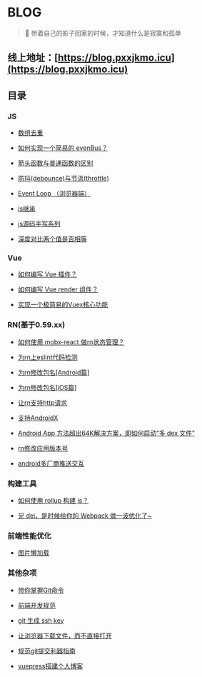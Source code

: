 # BLOG

> 🤞 带着自己的影子回家的时候，才知道什么是寂寞和孤单

## 线上地址：[https://blog.pxxjkmo.icu](https://blog.pxxjkmo.icu)

## 目录

### JS

- [数组去重](https://github.com/xxj95719/Blog/blob/master/docs/js/array-deduplication.md)

- [如何实现一个简易的 evenBus？](https://github.com/xxj95719/Blog/blob/master/docs/js/evenbus.md)

- [箭头函数与普通函数的区别](https://github.com/xxj95719/Blog/blob/master/docs/js/fn.md)

- [防抖(debounce)与节流(throttle)](https://github.com/xxj95719/Blog/blob/master/docs/js/debounceAndthrottle.md)

- [Event Loop （浏览器端）](https://github.com/xxj95719/Blog/blob/master/docs/js/event-loop.md)

- [js继承](https://github.com/xxj95719/Blog/blob/master/docs/js/extends.md)

- [js源码手写系列](https://github.com/xxj95719/Blog/blob/master/docs/js/handwriting-series.md)

- [深度对比两个值是否相等](https://github.com/xxj95719/Blog/blob/master/docs/js/isEqual.md)

### Vue

- [如何编写 Vue 插件？](https://github.com/xxj95719/Blog/blob/master/docs/vue/vue-plugin.md)

- [如何编写 Vue render 组件？](https://github.com/xxj95719/Blog/blob/master/docs/vue/vue-render-component.md)

- [实现一个极简易的Vuex核心功能](https://github.com/xxj95719/Blog/blob/master/docs/vue/vuex.md)

### RN(基于0.59.xx)

- [如何使用 mobx-react 做rn状态管理？](https://github.com/xxj95719/Blog/blob/master/docs/rn/mobx-react.md)

- [为rn上eslint代码检测](https://github.com/xxj95719/Blog/blob/master/docs/rn/rn-eslint.md)

- [为rn修改包名[Android篇]](https://github.com/xxj95719/Blog/blob/master/docs/rn/rn-rename-android.md)

- [为rn修改包名[iOS篇]](https://github.com/xxj95719/Blog/blob/master/docs/rn/rn-rename-ios.md)

- [让rn支持http请求](https://github.com/xxj95719/Blog/blob/master/docs/rn/rn-http.md)

- [支持AndroidX](https://github.com/xxj95719/Blog/blob/master/docs/rn/rn-androidX.md)

- [Android App 方法超出64K解决方案，即如何启动“多 dex 文件”](https://github.com/xxj95719/Blog/blob/master/docs/rn/rn-android-64K.md)

- [rn修改应用版本号](https://github.com/xxj95719/Blog/blob/master/docs/rn/rn-set-version.md)

- [android多厂商推送交互](https://github.com/xxj95719/Blog/blob/master/docs/rn/rn-push.md)

### 构建工具

- [如何使用 rollup 构建 js？](https://github.com/xxj95719/Blog/blob/master/docs/buildTool/rollup.md)

- [兄 dei，是时候给你的 Webpack 做一波优化了~](https://github.com/xxj95719/Blog/blob/master/docs/buildTool/webpack-optimizate.md)

### 前端性能优化

- [图片懒加载](https://github.com/xxj95719/Blog/blob/master/docs/performanceOptimization/lazyImage.md	)

### 其他杂项

- [带你掌握Git命令](https://github.com/xxj95719/Blog/blob/master/docs/other/git.md	)

- [前端开发规范](https://github.com/xxj95719/Blog/blob/master/docs/other/standard.md	)

- [git 生成 ssh key](https://github.com/xxj95719/Blog/blob/master/docs/other/ssh-key.md	)

- [让浏览器下载文件，而不直接打开](https://github.com/xxj95719/Blog/blob/master/docs/other/pdf-down.md	)

- [规范git提交利器指南](https://github.com/xxj95719/Blog/blob/master/docs/other/git-commit.md	)

- [vuepress搭建个人博客](https://github.com/xxj95719/Blog/blob/master/docs/other/vuepress-blob.md	)



